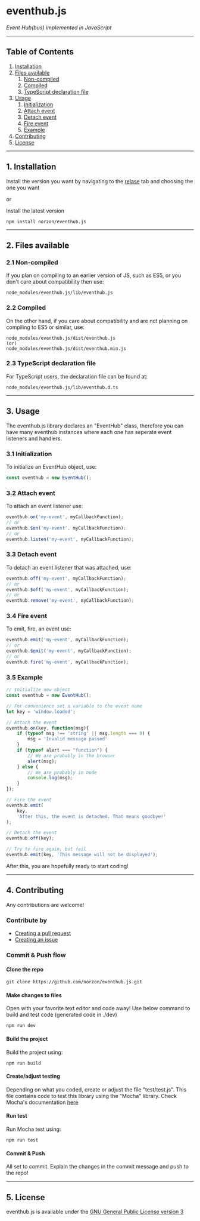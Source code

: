 # eventhub.js

*Event Hub(bus) implemented in JavaScript*

---
## Table of Contents

1. [Installation](#1.-installation)
1. [Files available](#files-available)
    1. [Non-compiled](#2.1-non-compiled)
    1. [Compiled](#2.2-compiled)
    1. [TypeScript declaration file](#2.3-TypeScript-declaration-file)
1. [Usage](#usage)
    1. [Initialization](#3.1-initialization)
    1. [Attach event](#3.2-attach-event)
    1. [Detach event](#3.3-detach-event)
    1. [Fire event](#3.4-fire-event)
    1. [Example](#3.5-example)
1. [Contributing](#4.-contributing)
1. [License](#5.-license)

---
## 1. Installation

Install the version you want by navigating to the [relase](https://github.com/norzon/eventhub.js/releases) tab and choosing the one you want

or

Install the latest version
```
npm install norzon/eventhub.js
```

---
## 2. Files available

### 2.1 Non-compiled
If you plan on compiling to an earlier version of JS, such as ES5, or you don't care about compatibility then use:
```
node_modules/eventhub.js/lib/eventhub.js
```

### 2.2 Compiled
On the other hand, if you care about compatibility and are not planning on compiling to ES5 or similar, use:
```
node_modules/eventhub.js/dist/eventhub.js
(or)
node_modules/eventhub.js/dist/eventhub.min.js
```

### 2.3 TypeScript declaration file
For TypeScript users, the declaration file can be found at:
```
node_modules/eventhub.js/lib/eventhub.d.ts
```

---
## 3. Usage

The eventhub.js library declares an "EventHub" class, therefore you can have many eventhub instances where each one has seperate event listeners and handlers.

### 3.1 Initialization
To initialize an EventHub object, use:
```js
const eventhub = new EventHub();
```

### 3.2 Attach event
To attach an event listener use:
```js
eventhub.on('my-event', myCallbackFunction);
// or
eventhub.$on('my-event', myCallbackFunction);
// or
eventhub.listen('my-event', myCallbackFunction);
```

### 3.3 Detach event
To detach an event listener that was attached, use:
```js
eventhub.off('my-event', myCallbackFunction);
// or
eventhub.$off('my-event', myCallbackFunction);
// or
eventhub.remove('my-event', myCallbackFunction);
```

### 3.4 Fire event
To emit, fire, an event use:
```js
eventhub.emit('my-event', myCallbackFunction);
// or
eventhub.$emit('my-event', myCallbackFunction);
// or
eventhub.fire('my-event', myCallbackFunction);
```

### 3.5 Example
```js
// Initialize new object
const eventhub = new EventHub();

// For convenience set a variable to the event name
let key = 'window.loaded';

// Attach the event
eventhub.on(key, function(msg){
    if (typeof msg !== 'string' || msg.length === 0) {
        msg = 'Invalid message passed'
    }
    if (typeof alert === "function") {
        // We are probably in the browser
        alert(msg);
    } else {
        // We are probably in node
        console.log(msg);
    }
});

// Fire the event
eventhub.emit(
    key,
    'After this, the event is detached. That means goodbye!'
);

// Detach the event
eventhub.off(key);

// Try to fire again, but fail
eventhub.emit(key, 'This message will not be displayed');
```

After this, you are hopefully ready to start coding!


---
## 4. Contributing

Any contributions are welcome!

### Contribute by
- [Creating a pull request](#https://github.com/norzon/eventhub.js/compare)
- [Creating an issue](#https://github.com/norzon/eventhub.js/issues/new)

### Commit & Push flow
#### Clone the repo
```
git clone https://github.com/norzon/eventhub.js.git
```

#### Make changes to files
Open with your favorite text editor and code away!
Use below command to build and test code (generated code in ./dev)
```
npm run dev
```

#### Build the project
Build the project using:
```
npm run build
```

#### Create/adjust testing
Depending on what you coded, create or adjust the file "test/test.js". This file contains code to test this library using the "Mocha" library.
Check Mocha's documentation [here](https://mochajs.org/#table-of-contents)

#### Run test
Run Mocha test using:
```
npm run test
```

#### Commit & Push
All set to commit. Explain the changes in the commit message and push to the repo!


---
## 5. License

eventhub.js is available under the [GNU General Public License version 3](https://opensource.org/licenses/GPL-3.0)